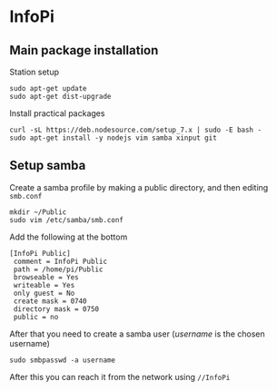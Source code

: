 # InfoPi

## Main package installation
Station setup
```
sudo apt-get update
sudo apt-get dist-upgrade
```

Install practical packages
```
curl -sL https://deb.nodesource.com/setup_7.x | sudo -E bash -
sudo apt-get install -y nodejs vim samba xinput git
```

## Setup samba
Create a samba profile by making a public directory, and then editing ```smb.conf```
```
mkdir ~/Public
sudo vim /etc/samba/smb.conf
```
Add the following at the bottom
```
[InfoPi Public]
 comment = InfoPi Public
 path = /home/pi/Public
 browseable = Yes
 writeable = Yes
 only guest = No
 create mask = 0740
 directory mask = 0750
 public = no
```
After that you need to create a samba user (*username* is the chosen username)
```
sudo smbpasswd -a username
```
After this you can reach it from the network using ```//InfoPi```

